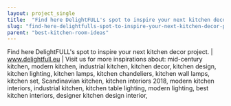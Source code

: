 ```yaml
---
layout: project_single
title:  "Find here DelightFULL's spot to inspire your next kitchen decor project. | www.delightfull.eu | Visit us for more inspirations about: mid-century kitchen, modern kitchen, industrial kitchen, kitchen decor, kitchen design, kitchen lighting, kitchen la"
slug: "find-here-delightfulls-spot-to-inspire-your-next-kitchen-decor-project-wwwdelightfulleu-visit"
parent: "best-kitchen-room-ideas"
---
```

Find here DelightFULL's spot to inspire your next kitchen decor project. | www.delightfull.eu | Visit us for more inspirations about: mid-century kitchen, modern kitchen, industrial kitchen, kitchen decor, kitchen design, kitchen lighting, kitchen lamps, kitchen chandeliers, kitchen wall lamps, kitchen set, Scandinavian kitchen, kitchen interiors 2018, modern kitchen interiors, industrial kitchen, kitchen table lighting, modern lighting, best kitchen interiors, designer kitchen design interior,